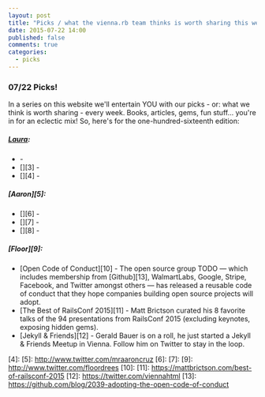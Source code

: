 ```yaml
---
layout: post
title: "Picks / what the vienna.rb team thinks is worth sharing this week"
date: 2015-07-22 14:00
published: false
comments: true
categories:
  - picks
---
```


### 07/22 Picks!

In a series on this website we'll entertain YOU with our picks - or: what we think is worth sharing - every week.
Books, articles, gems, fun stuff... you're in for an eclectic mix! So, here's for the one-hundred-sixteenth edition:

##### [Laura][1]:
- [][2] -
- [][3] -
- [][4] -

##### [Aaron][5]:
- [][6] -
- [][7] -
- [][8] -


##### [Floor][9]:
- [Open Code of Conduct][10] - The open source group TODO — which includes membership from [Github][13], WalmartLabs, Google, Stripe, Facebook, and Twitter amongst others — has released a reusable code of conduct that they hope companies building open source projects will adopt.
- [The Best of RailsConf 2015][11] - Matt Brictson curated his 8 favorite talks of the 94 presentations from RailsConf 2015 (excluding keynotes, exposing hidden gems).
- [Jekyll & Friends][12] - Gerald Bauer is on a roll, he just started a Jekyll & Friends Meetup in Vienna. Follow him on Twitter to stay in the loop.


[1]: http://www.twitter.com/alicetragedy
[2]:
[3]:
[4]:
[5]: http://www.twitter.com/mraaroncruz
[6]:
[7]:
[9]: http://www.twitter.com/floordrees
[10]:
[11]: https://mattbrictson.com/best-of-railsconf-2015
[12]: https://twitter.com/viennahtml
[13]: https://github.com/blog/2039-adopting-the-open-code-of-conduct
